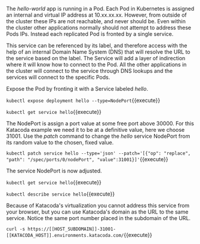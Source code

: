 The _hello-world_ app is running in a Pod. Each Pod in Kubernetes is assigned an internal and virtual IP address at 10.xx.xx.xx. However, from outside of the cluster these IPs are not reachable, and never should be. Even within the cluster other applications normally should not attempt to address these Pods IPs. Instead each replicated Pod is fronted by a single service.

This service can be referenced by its label, and therefore access with the help of an internal Domain Name System (DNS) that will resolve the URL to the service based on the label. The Service will add a layer of indirection where it will know how to connect to the Pod. All the other applications in the cluster will connect to the service through DNS lookups and the services will connect to the specific Pods.

Expose the Pod by fronting it with a Service labeled _hello_.

`kubectl expose deployment hello --type=NodePort`{{execute}}

`kubectl get service hello`{{execute}}

The NodePort is assign a port value at some free port above 30000. For this Katacoda example we need it to be at a definitive value, here we choose 31001. Use the _patch_ command to change the _hello_ service NodePort from its random value to the chosen, fixed value.

`kubectl patch service hello --type='json' --patch='[{"op": "replace", "path": "/spec/ports/0/nodePort", "value":31001}]'`{{execute}}

The service NodePort is now adjusted.

`kubectl get service hello`{{execute}}

`kubectl describe service hello`{{execute}}

Because of Katacoda's virtualization you cannot address this service from your browser, but you can use Katacoda's domain as the URL to the same service. Notice the same port number placed in the subdomain of the URL.

`curl -s https://[[HOST_SUBDOMAIN]]-31001-[[KATACODA_HOST]].environments.katacoda.com/`{{execute}}
